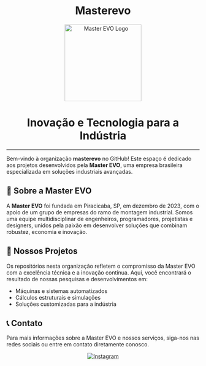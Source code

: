 

<div align="center">
  <h1> Masterevo </h1>
  <img src="https://github.com/user-attachments/assets/989f9ee8-e318-42ea-b072-f1139866cb41" alt="Master EVO Logo" width="200"/>
  <h1>Inovação e Tecnologia para a Indústria</h1>
</div>

---

Bem-vindo à organização **masterevo** no GitHub! Este espaço é dedicado aos projetos desenvolvidos pela **Master EVO**, uma empresa brasileira especializada em soluções industriais avançadas.

## 🏢 Sobre a Master EVO

A **Master EVO** foi fundada em Piracicaba, SP, em dezembro de 2023, com o apoio de um grupo de empresas do ramo de montagem industrial. Somos uma equipe multidisciplinar de engenheiros, programadores, projetistas e designers, unidos pela paixão em desenvolver soluções que combinam robustez, economia e inovação.

## 📂 Nossos Projetos

Os repositórios nesta organização refletem o compromisso da Master EVO com a excelência técnica e a inovação contínua. Aqui, você encontrará o resultado de nossas pesquisas e desenvolvimentos em:

- Máquinas e sistemas automatizados
- Cálculos estruturais e simulações
- Soluções customizadas para a indústria

## 📞 Contato

Para mais informações sobre a Master EVO e nossos serviços, siga-nos nas redes sociais ou entre em contato diretamente conosco.

<div align="center">
  <a href="https://www.instagram.com/master_evo_development/">
    <img src="https://img.shields.io/badge/Instagram-%23E4405F.svg?style=for-the-badge&logo=Instagram&logoColor=white" alt="Instagram"/>
  </a>
</div>
